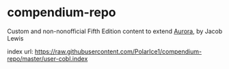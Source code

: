 # compendium-repo
Custom and non-nonofficial Fifth Edition content to extend [Aurora](https://aurorabuilder.com/), by Jacob Lewis

index url: https://raw.githubusercontent.com/PolarIce1/compendium-repo/master/user-cobl.index
